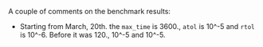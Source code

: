 A couple of comments on the benchmark results:
- Starting from March, 20th. the `max_time` is 3600., `atol` is 10^-5 and `rtol` is 10^-6. Before it was 120., 10^-5 and 10^-5.